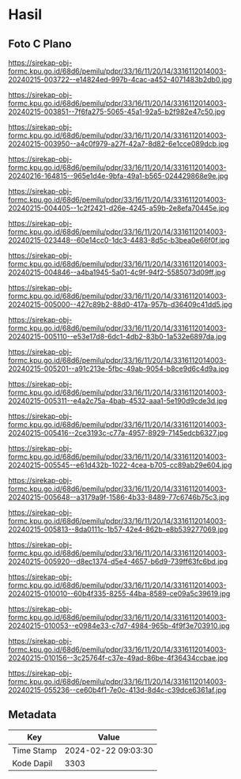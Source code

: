 # Hasil

## Foto C Plano

https://sirekap-obj-formc.kpu.go.id/68d6/pemilu/pdpr/33/16/11/20/14/3316112014003-20240215-003722--e14824ed-997b-4cac-a452-4071483b2db0.jpg

https://sirekap-obj-formc.kpu.go.id/68d6/pemilu/pdpr/33/16/11/20/14/3316112014003-20240215-003851--7f6fa275-5065-45a1-92a5-b2f982e47c50.jpg

https://sirekap-obj-formc.kpu.go.id/68d6/pemilu/pdpr/33/16/11/20/14/3316112014003-20240215-003950--a4c0f979-a27f-42a7-8d82-6e1cce089dcb.jpg

https://sirekap-obj-formc.kpu.go.id/68d6/pemilu/pdpr/33/16/11/20/14/3316112014003-20240216-164815--965e1d4e-9bfa-49a1-b565-024429868e9e.jpg

https://sirekap-obj-formc.kpu.go.id/68d6/pemilu/pdpr/33/16/11/20/14/3316112014003-20240215-004405--1c2f2421-d26e-4245-a59b-2e8efa70445e.jpg

https://sirekap-obj-formc.kpu.go.id/68d6/pemilu/pdpr/33/16/11/20/14/3316112014003-20240215-023448--60e14cc0-1dc3-4483-8d5c-b3bea0e66f0f.jpg

https://sirekap-obj-formc.kpu.go.id/68d6/pemilu/pdpr/33/16/11/20/14/3316112014003-20240215-004846--a4ba1945-5a01-4c9f-94f2-5585073d09ff.jpg

https://sirekap-obj-formc.kpu.go.id/68d6/pemilu/pdpr/33/16/11/20/14/3316112014003-20240215-005000--427c89b2-88d0-417a-957b-d36409c41dd5.jpg

https://sirekap-obj-formc.kpu.go.id/68d6/pemilu/pdpr/33/16/11/20/14/3316112014003-20240215-005110--e53e17d8-6dc1-4db2-83b0-1a532e6897da.jpg

https://sirekap-obj-formc.kpu.go.id/68d6/pemilu/pdpr/33/16/11/20/14/3316112014003-20240215-005201--a91c213e-5fbc-49ab-9054-b8ce9d6c4d9a.jpg

https://sirekap-obj-formc.kpu.go.id/68d6/pemilu/pdpr/33/16/11/20/14/3316112014003-20240215-005311--e4a2c75a-4bab-4532-aaa1-5e190d9cde3d.jpg

https://sirekap-obj-formc.kpu.go.id/68d6/pemilu/pdpr/33/16/11/20/14/3316112014003-20240215-005416--2ce3193c-c77a-4957-8929-7145edcb6327.jpg

https://sirekap-obj-formc.kpu.go.id/68d6/pemilu/pdpr/33/16/11/20/14/3316112014003-20240215-005545--e61d432b-1022-4cea-b705-cc89ab29e604.jpg

https://sirekap-obj-formc.kpu.go.id/68d6/pemilu/pdpr/33/16/11/20/14/3316112014003-20240215-005648--a3179a9f-1586-4b33-8489-77c6746b75c3.jpg

https://sirekap-obj-formc.kpu.go.id/68d6/pemilu/pdpr/33/16/11/20/14/3316112014003-20240215-005813--8da0111c-1b57-42e4-862b-e8b539277069.jpg

https://sirekap-obj-formc.kpu.go.id/68d6/pemilu/pdpr/33/16/11/20/14/3316112014003-20240215-005920--d8ec1374-d5e4-4657-b6d9-739ff63fc6bd.jpg

https://sirekap-obj-formc.kpu.go.id/68d6/pemilu/pdpr/33/16/11/20/14/3316112014003-20240215-010010--60b4f335-8255-44ba-8589-ce09a5c39619.jpg

https://sirekap-obj-formc.kpu.go.id/68d6/pemilu/pdpr/33/16/11/20/14/3316112014003-20240215-010053--e0984e33-c7d7-4984-965b-4f9f3e703910.jpg

https://sirekap-obj-formc.kpu.go.id/68d6/pemilu/pdpr/33/16/11/20/14/3316112014003-20240215-010156--3c25764f-c37e-49ad-86be-4f36434ccbae.jpg

https://sirekap-obj-formc.kpu.go.id/68d6/pemilu/pdpr/33/16/11/20/14/3316112014003-20240215-055236--ce60b4f1-7e0c-413d-8d4c-c39dce6361af.jpg


## Metadata

| Key        | Value               |
| ---------- | ------------------- |
| Time Stamp | 2024-02-22 09:03:30 |
| Kode Dapil | 3303                |



